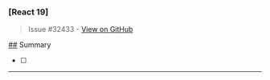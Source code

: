 ### [React 19]

> Issue #32433 - [View on GitHub](https://github.com/facebook/react/issues/32433)

[##](url) Summary

<!--
  Please provide a CodeSandbox (https://codesandbox.io/s/new), a link to a
  repository on GitHub, or provide a minimal code example that reproduces the
  problem. You may provide a screenshot of the application if you think it is
  relevant to your bug report. Here are some tips for providing a minimal
  example: https://stackoverflow.com/help/mcve.
-->

- [ ] 

---

